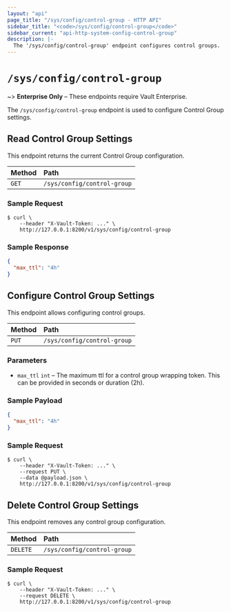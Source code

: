 ```yaml
---
layout: "api"
page_title: "/sys/config/control-group - HTTP API"
sidebar_title: "<code>/sys/config/control-group</code>"
sidebar_current: "api-http-system-config-control-group"
description: |-
  The '/sys/config/control-group' endpoint configures control groups.
---
```


# `/sys/config/control-group`

~> **Enterprise Only** – These endpoints require Vault Enterprise.

The `/sys/config/control-group` endpoint is used to configure Control Group 
settings.

## Read Control Group Settings

This endpoint returns the current Control Group configuration.

| Method   | Path                         |
| :--------------------------- | :--------------------- |
| `GET`    | `/sys/config/control-group` |

### Sample Request

```
$ curl \
    --header "X-Vault-Token: ..." \
    http://127.0.0.1:8200/v1/sys/config/control-group
```

### Sample Response

```json
{
  "max_ttl": "4h"
}
```

## Configure Control Group Settings

This endpoint allows configuring control groups.

| Method   | Path                         |
| :--------------------------- | :--------------------- |
| `PUT`    | `/sys/config/control-group` |

### Parameters

- `max_ttl` `int` – The maximum ttl for a control group wrapping token.  This can be provided in seconds or duration (2h).

### Sample Payload

```json
{
  "max_ttl": "4h"
}
```

### Sample Request

```
$ curl \
    --header "X-Vault-Token: ..." \
    --request PUT \
    --data @payload.json \
    http://127.0.0.1:8200/v1/sys/config/control-group
```

## Delete Control Group Settings

This endpoint removes any control group configuration.

| Method   | Path                         |
| :--------------------------- | :--------------------- |
| `DELETE` | `/sys/config/control-group` |

### Sample Request

```
$ curl \
    --header "X-Vault-Token: ..." \
    --request DELETE \
    http://127.0.0.1:8200/v1/sys/config/control-group
```
